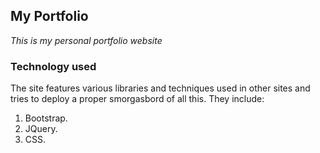 ## My Portfolio
  *This is my personal portfolio website*

### Technology used
The site features various libraries and techniques used in other sites and tries to deploy a proper smorgasbord of all this.
They include:
1. Bootstrap.
1. JQuery.
2. CSS.

